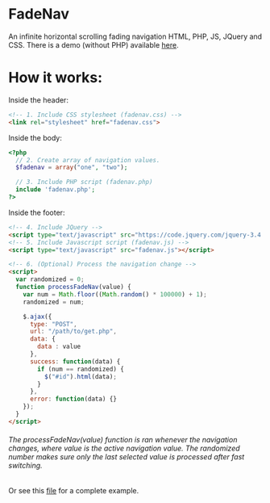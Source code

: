 # FadeNav
An infinite horizontal scrolling fading navigation HTML, PHP, JS, JQuery and CSS.
There is a demo (without PHP) available [here](https://fadenav.natamus.com/demo.html).

# How it works:
Inside the header:
```html
<!-- 1. Include CSS stylesheet (fadenav.css) -->
<link rel="stylesheet" href="fadenav.css">
```
Inside the body:
```php
<?php
  // 2. Create array of navigation values.
  $fadenav = array("one", "two");

  // 3. Include PHP script (fadenav.php)
  include 'fadenav.php';
?>
```
Inside the footer:
```html
<!-- 4. Include JQuery -->
<script type="text/javascript" src="https://code.jquery.com/jquery-3.4.1.min.js"></script>
<!-- 5. Include Javascript script (fadenav.js) -->
<script type="text/javascript" src="fadenav.js"></script>
```
```html
<!-- 6. (Optional) Process the navigation change -->
<script>
  var randomized = 0;
  function processFadeNav(value) {
    var num = Math.floor((Math.random() * 100000) + 1);
    randomized = num;

    $.ajax({
      type: "POST",
      url: "/path/to/get.php",
      data: { 
        data : value
      },
      success: function(data) {
        if (num == randomized) {
          $("#id").html(data);
        }
      },
      error: function(data) {}
    });
  }
</script>
```
###### The processFadeNav(value) function is ran whenever the navigation changes, where value is the active navigation value. The randomized number makes sure only the last selected value is processed after fast switching.

Or see this [file](https://github.com/natamus/fadenav/blob/master/example.php) for a complete example.